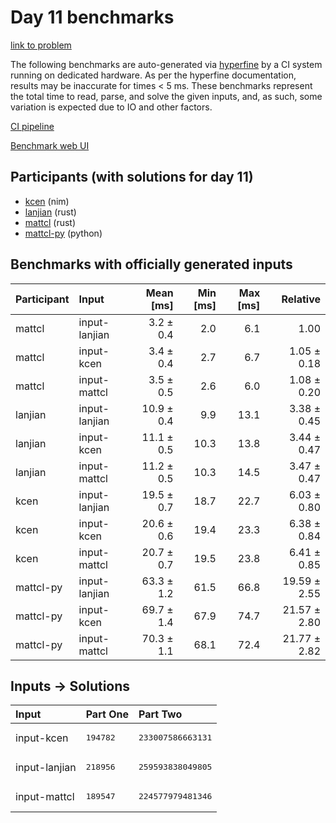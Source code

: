 # Day 11 benchmarks

[link to problem](https://adventofcode.com/2024/day/11)

The following benchmarks are auto-generated via
[hyperfine](https://github.com/sharkdp/hyperfine) by a CI system running on
dedicated hardware. As per the hyperfine documentation, results may be
inaccurate for times < 5 ms. These benchmarks represent the total time to read,
parse, and solve the given inputs, and, as such, some variation is expected due
to IO and other factors.

[CI pipeline](http://ci.papercode.net:8080/teams/main/pipelines/aoc2024)

[Benchmark web UI](https://aoc.ancalagon.black)


## Participants (with solutions for day 11)

- [kcen](https://github.com/kcen/aoc2024) (nim)
- [lanjian](https://github.com/lanjian/aoc-2024) (rust)
- [mattcl](https://github.com/mattcl/aoc2024) (rust)
- [mattcl-py](https://github.com/mattcl/aoc2024-py) (python)


## Benchmarks with officially generated inputs

| Participant | Input | Mean [ms] | Min [ms] | Max [ms] | Relative |
|:---|:---|---:|---:|---:|---:|
| mattcl | input-lanjian | 3.2 ± 0.4 | 2.0 | 6.1 | 1.00 |
| mattcl | input-kcen | 3.4 ± 0.4 | 2.7 | 6.7 | 1.05 ± 0.18 |
| mattcl | input-mattcl | 3.5 ± 0.5 | 2.6 | 6.0 | 1.08 ± 0.20 |
| lanjian | input-lanjian | 10.9 ± 0.4 | 9.9 | 13.1 | 3.38 ± 0.45 |
| lanjian | input-kcen | 11.1 ± 0.5 | 10.3 | 13.8 | 3.44 ± 0.47 |
| lanjian | input-mattcl | 11.2 ± 0.5 | 10.3 | 14.5 | 3.47 ± 0.47 |
| kcen | input-lanjian | 19.5 ± 0.7 | 18.7 | 22.7 | 6.03 ± 0.80 |
| kcen | input-kcen | 20.6 ± 0.6 | 19.4 | 23.3 | 6.38 ± 0.84 |
| kcen | input-mattcl | 20.7 ± 0.7 | 19.5 | 23.8 | 6.41 ± 0.85 |
| mattcl-py | input-lanjian | 63.3 ± 1.2 | 61.5 | 66.8 | 19.59 ± 2.55 |
| mattcl-py | input-kcen | 69.7 ± 1.4 | 67.9 | 74.7 | 21.57 ± 2.80 |
| mattcl-py | input-mattcl | 70.3 ± 1.1 | 68.1 | 72.4 | 21.77 ± 2.82 |


## Inputs -> Solutions

| Input | Part One | Part Two |
|:---|:---|:---|
|input-kcen|<pre>194782</pre>|<pre>233007586663131</pre>|
|input-lanjian|<pre>218956</pre>|<pre>259593838049805</pre>|
|input-mattcl|<pre>189547</pre>|<pre>224577979481346</pre>|